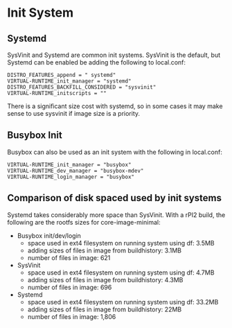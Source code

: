 # Init System

## Systemd

SysVinit and Systemd are common init systems. SysVinit is the default, but Systemd can
be enabled be adding the following to local.conf:

```
DISTRO_FEATURES_append = " systemd"
VIRTUAL-RUNTIME_init_manager = "systemd"
DISTRO_FEATURES_BACKFILL_CONSIDERED = "sysvinit"
VIRTUAL-RUNTIME_initscripts = ""
```

There is a significant size cost with systemd, so in some cases it may make sense to
use sysvinit if image size is a priority.

## Busybox Init

Busybox can also be used as an init system with the following in local.conf:

```
VIRTUAL-RUNTIME_init_manager = "busybox"
VIRTUAL-RUNTIME_dev_manager = "busybox-mdev"
VIRTUAL-RUNTIME_login_manager = "busybox"
```

## Comparison of disk spaced used by init systems

Systemd takes considerably more space than SysVinit. With a rPI2 build, the following
are the rootfs sizes for core-image-minimal:

* Busybox init/dev/login
  * space used in ext4 filesystem on running system using df: 3.5MB
  * adding sizes of files in image from buildhistory: 3.1MB
  * number of files in image: 621
* SysVinit
  * space used in ext4 filesystem on running system using df: 4.7MB
  * adding sizes of files in image from buildhistory: 4.3MB
  * number of files in image: 696
* Systemd
  * space used in ext4 filesystem on running system using df: 33.2MB
  * adding sizes of files in image from buildhistory: 22MB
  * number of files in image: 1,806
